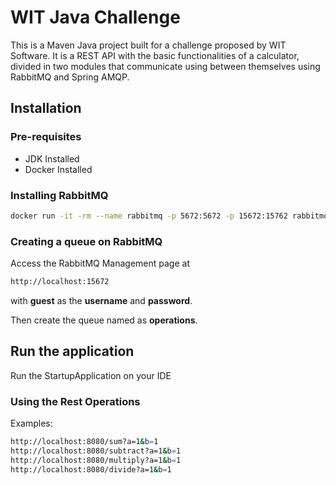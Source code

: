 # WIT Java Challenge
This is a Maven Java project built for a challenge proposed by WIT Software. It is a REST API with the basic functionalities of a calculator, divided in two modules that communicate using between themselves using RabbitMQ and Spring AMQP.

## Installation
### Pre-requisites
- JDK Installed
- Docker Installed

### Installing RabbitMQ
```bash
docker run -it -rm --name rabbitmq -p 5672:5672 -p 15672:15762 rabbitmq:3.9-management
```

### Creating a queue on RabbitMQ
Access the RabbitMQ Management page at
```bash
http://localhost:15672
```
with **guest** as the **username** and **password**.

Then create the queue named as <b>operations</b>.

## Run the application
Run the StartupApplication on your IDE

### Using the Rest Operations
Examples:
```bash
http://localhost:8080/sum?a=1&b=1
http://localhost:8080/subtract?a=1&b=1
http://localhost:8080/multiply?a=1&b=1
http://localhost:8080/divide?a=1&b=1
```
